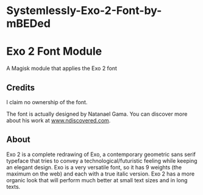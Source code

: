 # Systemlessly-Exo-2-Font-by-mBEDed
# Exo 2 Font Module

A Magisk module that applies the Exo 2 font

## Credits

I claim no ownership of the font.

The font is actually designed by Natanael Gama. You can discover more about his work at www.ndiscovered.com.


## About

Exo 2 is a complete redrawing of Exo, a contemporary geometric sans serif typeface that tries to convey a technological/futuristic feeling while keeping an elegant design. Exo is a very versatile font, so it has 9 weights (the maximum on the web) and each with a true italic version. Exo 2 has a more organic look that will perform much better at small text sizes and in long texts.

